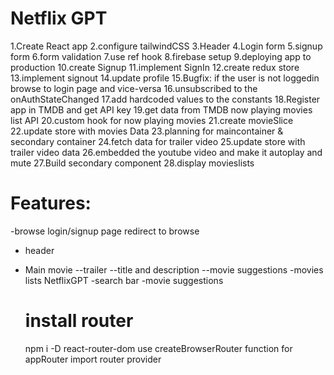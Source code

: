# Netflix GPT

1.Create React app
2.configure tailwindCSS
3.Header
4.Login form
5.signup form
6.form validation
7.use ref hook
8.firebase setup
9.deploying app to production
10.create Signup
11.implement SignIn
12.create redux store
13.implement signout
14.update profile
15.Bugfix: if the user is not loggedin browse to login page and vice-versa
16.unsubscribed to the onAuthStateChanged
17.add hardcoded values to the constants
18.Register app in TMDB and get API key
19.get data from TMDB now playing movies list API
20.custom hook for now playing movies
21.create movieSlice
22.update store with movies Data
23.planning for maincontainer & secondary container
24.fetch data for trailer video
25.update store with trailer video data
26.embedded the youtube video and make it autoplay and mute
27.Build secondary component
28.display movieslists

# Features:

-browse
login/signup page
redirect to browse

- header
- Main movie
  --trailer
  --title and description
  --movie suggestions
  -movies lists
  NetflixGPT
  -search bar
  -movie suggestions

  # install router

  npm i -D react-router-dom
  use createBrowserRouter function for appRouter
  import router provider
